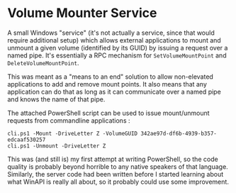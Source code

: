 # Volume Mounter Service

A small Windows "service" (it's not actually a service, since that would require
additional setup) which allows external applications to mount and unmount a
given volume (identified by its GUID) by issuing a request over a named pipe.
It's essentially a RPC mechanism for `SetVolumeMountPoint` and
`DeleteVolumeMountPoint`.

This was meant as a "means to an end" solution to allow non-elevated
applications to add and remove mount points. It also means that any application
can do that as long as it can communicate over a named pipe and knows the name
of that pipe.

The attached PowerShell script can be used to issue mount/unmount requests from
commandline applications :

```
cli.ps1 -Mount -DriveLetter Z -VolumeGUID 342ae97d-df6b-4939-b357-edcaaf530257
cli.ps1 -Unmount -DriveLetter Z
```

This was (and still is) my first attempt at writing PowerShell, so the code
quality is probably beyond horrible to any native speakers of that language.
Similarly, the server code had been written before I started learning about what
WinAPI is really all about, so it probably could use some improvement.

